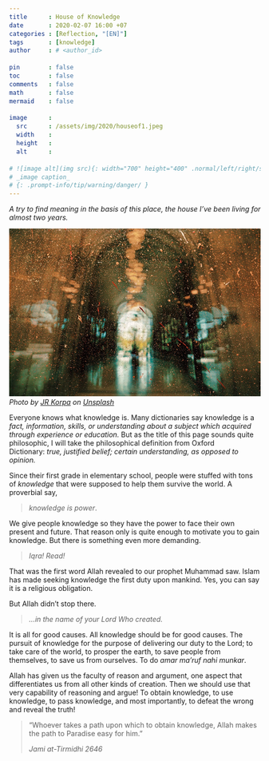 ```yaml
---
title      : House of Knowledge 
date       : 2020-02-07 16:00 +07
categories : [Reflection, "[EN]"]
tags       : [knowledge]
author     : # <author_id>

pin        : false
toc        : false
comments   : false
math       : false
mermaid    : false

image      :
  src      : /assets/img/2020/houseof1.jpeg
  width    : 
  height   : 
  alt      : 

# ![image alt](img src){: width="700" height="400" .normal/left/right/shadow}
# _image caption_
# {: .prompt-info/tip/warning/danger/ }
---
```


_A try to find meaning in the basis of this place, the house I’ve been living for almost two years._

![](/assets/img/2020/houseof1.jpeg)
_Photo by [JR Korpa](https://unsplash.com/@korpa?utm_source=unsplash&utm_medium=referral&utm_content=creditCopyText) on [Unsplash](https://unsplash.com/)_


Everyone knows what knowledge is. Many dictionaries say knowledge is a _fact, information, skills, or understanding about a subject which acquired through experience or education._ But as the title of this page sounds quite philosophic, I will take the philosophical definition from Oxford Dictionary: _true, justified belief; certain understanding, as opposed to opinion._

Since their first grade in elementary school, people were stuffed with tons of _knowledge_ that were supposed to help them survive the world. A proverbial say,

> _knowledge is power_.

We give people knowledge so they have the power to face their own present and future. That reason only is quite enough to motivate you to gain knowledge. But there is something even more demanding.

> _Iqra! Read!_

That was the first word Allah revealed to our prophet Muhammad saw. Islam has made seeking knowledge the first duty upon mankind. Yes, you can say it is a religious obligation.

But Allah didn’t stop there.

> _…in the name of your Lord Who created._

It is all for good causes. All knowledge should be for good causes. The pursuit of knowledge for the purpose of delivering our duty to the Lord; to take care of the world, to prosper the earth, to save people from themselves, to save us from ourselves. To do _amar ma’ruf nahi munkar_.

Allah has given us the faculty of reason and argument, one aspect that differentiates us from all other kinds of creation. Then we should use that very capability of reasoning and argue! To obtain knowledge, to use knowledge, to pass knowledge, and most importantly, to defeat the wrong and reveal the truth!

> “Whoever takes a path upon which to obtain knowledge, Allah makes the path to Paradise easy for him.”
> 
> _Jami at-Tirmidhi 2646_